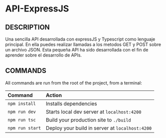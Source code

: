 # API-ExpressJS

## DESCRIPTION
Una sencilla API desarrollada con expressJS y Typescript como lenguaje principal.
En ella puedes realizar llamadas a los metodos GET y POST sobre un archivo JSON.
Esta pequeña API ha sido desarrollada con el fin de aprender sobre el desarrollo de APIs.

## COMMANDS

All commands are run from the root of the project, from a terminal:

| Command                   | Action                                           |
| :------------------------ | :----------------------------------------------- |
| `npm install`             | Installs dependencies                            |
| `npm run dev`             | Starts local dev server at `localhost:4200`      |
| `npm run tsc`             | Build your production site to `./build`          |
| `npm run start`           | Deploy your build in server at `localhost:4200`  |
